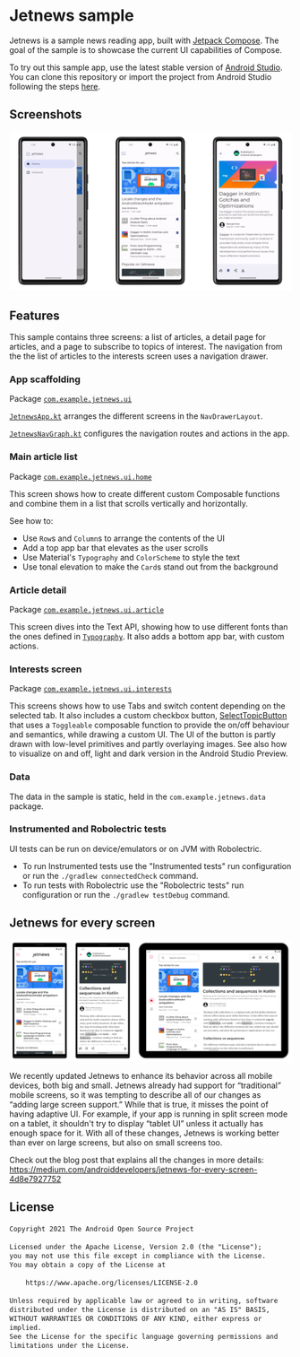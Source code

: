 # Jetnews sample
Jetnews is a sample news reading app, built with
[Jetpack Compose](https://developer.android.com/jetpack/compose). The goal of the sample is to
showcase the current UI capabilities of Compose.

To try out this sample app, use the latest stable version
of [Android Studio](https://developer.android.com/studio).
You can clone this repository or import the
project from Android Studio following the steps
[here](https://developer.android.com/jetpack/compose/setup#sample).

## Screenshots

<img src="screenshots/screenshots.png" alt="Screenshot">

## Features

This sample contains three screens: a list of articles, a detail page for articles, and a page to
subscribe to topics of interest. The navigation from the the list of articles to the interests
screen uses a navigation drawer.

### App scaffolding

Package [`com.example.jetnews.ui`][1]

[`JetnewsApp.kt`][2] arranges the different screens in the `NavDrawerLayout`. 

[`JetnewsNavGraph.kt`][3] configures the navigation routes and actions in the app. 

[1]: app/src/main/java/com/example/jetnews/ui
[2]: app/src/main/java/com/example/jetnews/ui/JetnewsApp.kt
[3]: app/src/main/java/com/example/jetnews/ui/JetnewsNavGraph.kt

### Main article list

Package [`com.example.jetnews.ui.home`][4]

This screen shows how to create different custom Composable functions and combine them in a list
that scrolls vertically and horizontally.

See how to:

* Use `Row`s and `Column`s to arrange the contents of the UI
* Add a top app bar that elevates as the user scrolls
* Use Material's `Typography` and `ColorScheme` to style the text
* Use tonal elevation to make the `Card`s stand out from the background

[4]: app/src/main/java/com/example/jetnews/ui/home

### Article detail

Package [`com.example.jetnews.ui.article`][5]

This screen dives into the Text API, showing how to use different fonts than the ones defined in
[`Typography`][6]. It also adds a bottom app bar, with custom actions.

[5]: app/src/main/java/com/example/jetnews/ui/article
[6]: app/src/main/java/com/example/jetnews/ui/theme/Type.kt

### Interests screen

Package [`com.example.jetnews.ui.interests`][7]

This screens shows how to use Tabs and switch content depending on the selected tab. It
also includes a custom checkbox button, [SelectTopicButton][8]
that uses a `Toggleable` composable function to provide
the on/off behaviour and semantics, while drawing a custom UI. The UI of the button is partly
drawn with low-level primitives and partly overlaying images. See also how to visualize
on and off, light and dark version in the Android Studio Preview.

[7]: app/src/main/java/com/example/jetnews/ui/interests
[8]: app/src/main/java/com/example/jetnews/ui/interests/SelectTopicButton.kt

### Data

The data in the sample is static, held in the `com.example.jetnews.data` package.

### Instrumented and Robolectric tests

UI tests can be run on device/emulators or on JVM with Robolectric.

* To run Instrumented tests use the "Instrumented tests" run configuration or run the `./gradlew connectedCheck` command.
* To run tests with Robolectric use the "Robolectric tests" run configuration or run the `./gradlew testDebug` command.

## Jetnews for every screen

<img src="screenshots/jetnews_all_screens.png" alt="Screenshot">

We recently updated Jetnews to enhance its behavior across all mobile devices, both big and small.
Jetnews already had support for “traditional” mobile screens, so it was tempting to describe all of
our changes as “adding large screen support.” While that is true, it misses the point of having
adaptive UI. For example, if your app is running in split screen mode on a tablet, it shouldn't try
to display “tablet UI” unless it actually has enough space for it. With all of these changes,
Jetnews is working better than ever on large screens, but also on small screens too.

Check out the blog post that explains all the changes in more details:
https://medium.com/androiddevelopers/jetnews-for-every-screen-4d8e7927752

## License

```
Copyright 2021 The Android Open Source Project

Licensed under the Apache License, Version 2.0 (the "License");
you may not use this file except in compliance with the License.
You may obtain a copy of the License at

    https://www.apache.org/licenses/LICENSE-2.0

Unless required by applicable law or agreed to in writing, software
distributed under the License is distributed on an "AS IS" BASIS,
WITHOUT WARRANTIES OR CONDITIONS OF ANY KIND, either express or implied.
See the License for the specific language governing permissions and
limitations under the License.
```
